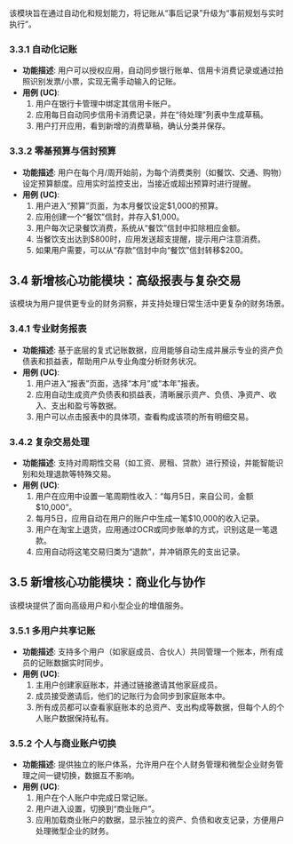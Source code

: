 该模块旨在通过自动化和规划能力，将记账从“事后记录”升级为“事前规划与实时执行”。

### 3.3.1 自动化记账
+ **功能描述**: 用户可以授权应用，自动同步银行账单、信用卡消费记录或通过拍照识别发票/小票，实现无需手动输入的记账。
+ **用例 (UC)**:
    1. 用户在银行卡管理中绑定其信用卡账户。
    2. 应用每日自动同步信用卡消费记录，并在“待处理”列表中生成草稿。
    3. 用户打开应用，看到新增的消费草稿，确认分类并保存。

### 3.3.2 零基预算与信封预算
+ **功能描述**: 用户在每个月/周开始前，为每个消费类别（如餐饮、交通、购物）设定预算额度。应用实时监控支出，当接近或超出预算时进行提醒。
+ **用例 (UC)**:
    1. 用户进入“预算”页面，为本月餐饮设定$1,000的预算。
    2. 应用创建一个“餐饮”信封，并存入$1,000。
    3. 用户每次记录餐饮消费，系统从“餐饮”信封中扣除相应金额。
    4. 当餐饮支出达到$800时，应用发送超支提醒，提示用户注意消费。
    5. 如果用户需要，可以从“存款”信封中向“餐饮”信封转移$200。

## 3.4 新增核心功能模块：高级报表与复杂交易
该模块为用户提供更专业的财务洞察，并支持处理日常生活中更复杂的财务场景。

### 3.4.1 专业财务报表
+ **功能描述**: 基于底层的复式记账数据，应用能够自动生成并展示专业的资产负债表和损益表，帮助用户从专业角度分析财务状况。
+ **用例 (UC)**:
    1. 用户进入“报表”页面，选择“本月”或“本年”报表。
    2. 应用自动生成资产负债表和损益表，清晰展示资产、负债、净资产、收入、支出和盈亏等数据。
    3. 用户可以点击报表中的具体项，查看构成该项的所有明细交易。

### 3.4.2 复杂交易处理
+ **功能描述**: 支持对周期性交易（如工资、房租、贷款）进行预设，并能智能识别和处理退款等特殊交易。
+ **用例 (UC)**:
    1. 用户在应用中设置一笔周期性收入：“每月5日，来自公司，金额$10,000”。
    2. 每月5日，应用自动在用户的账户中生成一笔$10,000的收入记录。
    3. 用户在淘宝上退货，应用通过OCR或同步账单的方式，识别这是一笔退款。
    4. 应用自动将这笔交易归类为“退款”，并冲销原先的支出记录。

## 3.5 新增核心功能模块：商业化与协作
该模块提供了面向高级用户和小型企业的增值服务。

### 3.5.1 多用户共享记账
+ **功能描述**: 支持多个用户（如家庭成员、合伙人）共同管理一个账本，所有成员的记账数据实时同步。
+ **用例 (UC)**:
    1. 主用户创建家庭账本，并通过链接邀请其他家庭成员。
    2. 成员接受邀请后，他们的记账行为会同步到家庭账本中。
    3. 所有成员都可以查看家庭账本的总资产、支出构成等数据，但每个人的个人账户数据保持私有。

### 3.5.2 个人与商业账户切换
+ **功能描述**: 提供独立的账户体系，允许用户在个人财务管理和微型企业财务管理之间一键切换，数据互不影响。
+ **用例 (UC)**:
    1. 用户在个人账户中完成日常记账。
    2. 用户进入设置，切换到“商业账户”。
    3. 应用加载商业账户的数据，显示独立的资产、负债和收支记录，方便用户处理微型企业的财务。

